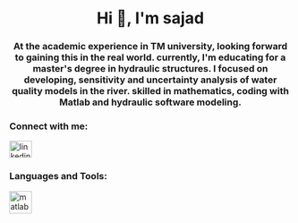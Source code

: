 <h1 align="center">Hi 👋, I'm sajad</h1>
<h3 align="center">At the academic experience in TM university, looking forward to gaining this in the real world. currently, I'm educating for a master's degree in hydraulic structures. I focused on developing, sensitivity and uncertainty analysis of water quality models in the river. skilled in mathematics, coding with Matlab and hydraulic software modeling.</h3>

<h3 align="left">Connect with me:</h3>
<p align="left">
<a href="https://linkedin.com/in/linkedin.com/in/sajad-khodambashi-80139515a" target="blank"><img align="center" src="https://cdn.jsdelivr.net/npm/simple-icons@3.0.1/icons/linkedin.svg" alt="linkedin.com/in/sajad-khodambashi-80139515a" height="30" width="40" /></a>
</p>

<h3 align="left">Languages and Tools:</h3>
<p align="left"> <a href="https://www.mathworks.com/" target="_blank"> <img src="https://raw.githubusercontent.com/simple-icons/simple-icons/master/icons/mathworks.svg" alt="matlab" width="40" height="40"/> </a> </p>
